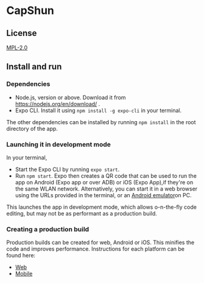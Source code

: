 # CapShun

## License
[MPL-2.0](https://github.com/devcer/CapShun/blob/master/LICENSE)

## Install and run

### Dependencies
* Node.js, version or above. Download it from https://nodejs.org/en/download/ .
* Expo CLI. Install it using `npm install -g expo-cli` in your terminal.

The other dependencies can be installed by running `npm install` in the root directory of the app.

### Launching it in development mode
In your terminal, 
* Start the Expo CLI by running `expo start`.
* Run `npm start`. Expo then creates a QR code that can be used to run the app on Android (Expo app or over ADB) or iOS (Expo App),if they're on the same WLAN network.
  Alternatively, you can start it in a web browser using the URLs provided in the terminal, or an [Android emulator](https://docs.expo.io/workflow/android-studio-emulator/)on PC.

This launches the app in development mode, which allows o-n-the-fly code editing, but may not be as performant as a production build.

### Creating a production build
Production builds can be created for web, Android or iOS. This minifies the code and improves performance. Instructions for each platform can be found here:
* [Web](https://docs.expo.io/distribution/publishing-websites/)
* [Mobile](https://docs.expo.io/distribution/building-standalone-apps/)
